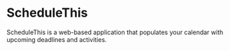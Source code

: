# ScheduleThis
ScheduleThis is a web-based application that populates your calendar with upcoming deadlines and activities.
